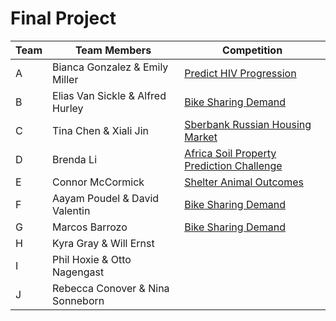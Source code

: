 # Final Project

Team  | Team Members | Competition
------------- | ------------- | -------------
A | Bianca Gonzalez & Emily Miller | <a target="_blank" class="page-link" href="https://www.kaggle.com/c/hivprogression/">Predict HIV Progression</a>
B | Elias Van Sickle & Alfred Hurley | <a target="_blank" class="page-link" href="https://www.kaggle.com/c/bike-sharing-demand/">Bike Sharing Demand</a>
C | Tina Chen & Xiali Jin | <a target="_blank" class="page-link" href="https://www.kaggle.com/c/sberbank-russian-housing-market/">Sberbank Russian Housing Market</a>
D | Brenda Li | <a target="_blank" class="page-link" href="https://www.kaggle.com/c/afsis-soil-properties/">Africa Soil Property Prediction Challenge</a>
E | Connor McCormick | <a target="_blank" class="page-link" href="https://www.kaggle.com/c/shelter-animal-outcomes/">Shelter Animal Outcomes</a>
F | Aayam Poudel & David Valentin | <a target="_blank" class="page-link" href="https://www.kaggle.com/c/bike-sharing-demand/">Bike Sharing Demand</a>
G | Marcos Barrozo | <a target="_blank" class="page-link" href="https://www.kaggle.com/c/bike-sharing-demand/">Bike Sharing Demand</a>
H | Kyra Gray & Will Ernst | 
I | Phil Hoxie & Otto Nagengast | 
J | Rebecca Conover & Nina Sonneborn | 
